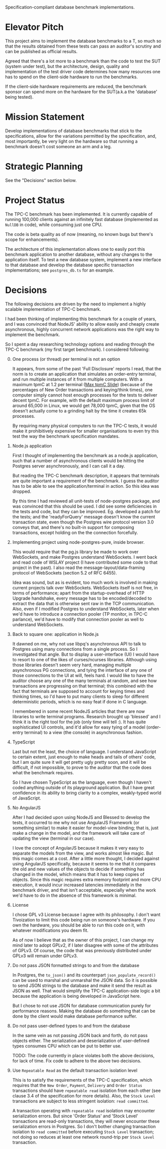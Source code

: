 Specification-compliant database benchmark implementations.

Elevator Pitch
==============

This project aims to implement the database benchmarks to a T, so much so that
the results obtained from these tests can pass an auditor's scrutiny and can be
published as official results.

Agreed that there's a lot more to a benchmark than the code to test the SUT
(system under test), but the architecture, design, quality and implementation of
the test driver code determines how many resources one has to spend on the
client-side hardware to run the benchmarks.

If the client-side hardware requirements are reduced, the benchmark sponsor
can spend more on the hardware for the SUT(a.k.a the 'database' being tested).

Mission Statement
=================

Develop implementations of database benchmarks that stick to the
specifications, allow for the variations permitted by the specification, and,
most importantly, be very light on the hardware so that running a benchmark
doesn't cost someone an arm and a leg.

Strategic Planning
==================

See the "Decisions" section below.

Project Status
==============

The TPC-C benchmark has been implemented. It is currently capable of running
100,000 clients against an infinitely fast database (implemented as `NullDB` in
code), while consuming just one CPU.

The code is beta quality as of now (meaning, no known bugs but there's scope for
enhancements).

The architecture of this implementation allows one to easily port this benchmark
application to another database, without any changes to the application itself.
To test a new database system, implement a new interface to that database
and develop the database specific transaction implementations; see `postgres_db.ts`
for an example.

Decisions
=========

The following decisions are driven by the need to implement a highly scalable
implementation of TPC-C benchmark.

I had been thinking of implementing this benchmark for a couple of years, and I
was convinced that NodeJS' ability to allow easily and cheaply create
asynchronous, highly concurrent network applications was the right way to
implement the benchmark.

So I spent a day researching technology options and reading through  the TPC-C
benchmark (my first target benchmark). I considered following:

0. One process (or thread) per terminal is not an option

	It appears, from some of the past 'Full Disclosure' reports I read, that the
norm is to create an application that simulates an order-entry terminal, and
run multiple instances of it from multiple computers. With a maximum tpmC at
1.2 per terminal ([Max tpmC Slide]) (because of the percentages of New Order
transactions and keying/think times), one computer simply cannot host enough
processes for the tests to deliver decent tpmC. For example, with the default maximum
process limit of around 65,000 in Linux, we would get 78,000 tpmC, given that the
OS doesn't actually come to a grinding halt by the time it creates 65k processes.

	By requiring many physical computers to run the TPC-C tests, it would make it
prohibitively expensive for smaller organisations to even try this test the way
the benchmark specification mandates.

[Max tpmC Slide]: http://www.tpc.org/information/sessions/sigmod/sld016.htm

1. Node.js application

	First I thought of implementing the benchmark as a node.js application, such
that a number of asynchronous clients would be hitting the Postgres server
asynchronously, and I can call it a day.

	But reading the TPC-C benchmark description, it appears that terminals are
quite important a requirement of the benchmark. I guess the auditor has to be
able to see the application/terminal in action. So this idea was dropped.

	By this time I had reviewed all unit-tests of node-postgres package, and was
convinced that this should be used. I did see some deficiencies in the tests and
code, but they can be improved. Eg. developed a patch for the tests; and the
'readyForQuery' message doesn't know the current transaction state, even though
the Postgres wire protocol version 3.0 conveys that, and there's no built-in
support for composing transactions, except holding on the the connection
forcefully.

2. Implementing project using node-postgres-pure, inside browser.

	This would require that the pg.js library be made to work over WebSockets,
and make Postgres understand WebSockets. I went back and read code of WSLAY
project (I have contributed some code to that project in the past). I also read
the message-layout/data-framing protocol of WebSockets (section 5.2 of RFC 6455).

	Idea was sound, but as is evident, too much work is involved in making
current projects talk over WebSockets. WebSockets itself is not free, in terms
of performance; apart from the startup-overhead of HTTP Upgrade handshake, every
message has to be encoded/decoded to extract the data that is otherwise sent raw
in the TCP communication. Also, even if I modified Postgres to understand
WebSockets, later when we'd have to introduce a connection pooler (TP monitor,
in TPC-C parlance), we'd have to modify that connection pooler as well to
understand WebSockets.

3. Back to square one: application in Node.js

	It dawned on me, why not use libpq's asynchronous API to talk to Postgres
using many connections from a single process. So I investigated that angle. But
to display a user-interface (UI) I would have to resort to one of the likes of
curses/ncurses libraries. Although using those libraries doesn't seem very hard,
managing multiple asynchronous PG connections, and tying the interface of any
one of those connections to the UI at will, feels hard. I would like to have the
auditor choose any one of the many terminals at random, and see how transactions
are progressing on that terminal; this combined with the fact that terminals are
supposed to account for keying times and thinking times, so I'd have to put many
clients to sleep for different deterministic periods, which is no easy feat if
done in C language.

	I remembered in some recent NodeJS articles that there are now libraries to
write terminal programs. Research brought up 'blessed' and I think it is the right
tool for the job (only time will tell :). It has quite sophisticated UI controls,
and it'd allow for easy tying of a model (order-entry terminal) to a view (the
console) in asynchronous fashion.

4. TypeScript

	Last but not the least, the choice of language. I understand JavaScript to
certain extent, just enough to make heads and tails of others' code, but I am
quite sure it will get pretty ugly pretty soon, and it will be difficult, if not
impossible, to prove to the auditor that the code does what the benchmark
requires.

	So I have chosen TypeScript as the language, even though I haven't coded
anything outside of its playground application. But I have great confidence in
its ability to bring clarity to a complex, weakly-typed world of JavaScript.

5. No AngularJS

	After I had decided upon using NodeJS and Blessed to develop the tests, it
occurred to me why not use AngularJS Framework (or something similar) to make it
easier for model-view binding; that is, just make a change in the model, and the
framework will take care of updating the view (terminal in our case).

	I love the concept of AngularJS because it makes it very easy to separate
the models from the view, and works almost like magic. But this magic comes at a
cost. After a little more thought, I decided against using AngularJS
specifically, because it seems to me that it compares the old and new values of
the objects to decide if something has changed in the model, which means that it
has to keep copies of objects. Since this magic requires extra memory footprint
and more CPU execution, it would incur increased latencies immediately in the
benchmark driver, and that isn't acceptable, especially when the work we'd have
to do in the absence of this framework is minimal.

6. License

	I chose GPL v3 License because I agree with its philosophy. I don't want
Tivoization to limit this code being run on someone's hardware. If you own the
hardware, you should be able to run this code on it, with whatever modifications
you deem fit.

	As of now I believe that as the owner of this project, I can change my mind
later to adopt GPLv2, if I later disagree with some of the attributes of GPLv3.
Of course, the code that was previously distributed under GPLv3 will remain
under GPLv3.

7. Do not pass JSON formatted strings to and from the database

	In Postgres, the `to_json()` and its counterpart `json_populate_record()` can
be used to marshal and unmarshal the JSON data. So it is possible to send JSON
strings to the database and make it send the result as JSON as well. That would
simplify the TPC-C application-side logic a bit because the application is being
developed in JavaScript here.

	But I chose to not use JSON for database communication purely for performance
reasons. Making the database do something that can be done by the client would
make database performance suffer.

8. Do not pass user-defined types to and from the database

	In the same vein as not passing JSON back and forth, do not pass objects
either. The serialization and deserialization of user-defined types consumes
CPU which can be put to better use.

	TODO: The code currently in place violates both the above decisions, for lack
of time. Fix code to adhere to the above two decisions.

9. Use `Repeatable Read` as the default transaction isolation level

	This is to satisfy the requirements of the TPC-C specification, which requires
that the `New Order`, `Payment`, `Delivery` and `Order Status` transactions
should have `repeatable read` isolation from each other (see clause 3.4 of the
specification for more details). Also, the `Stock Level` transactions are subject
to less stringent isolation: `read committed`.

	A transaction operating with `repeatable read` isolation may encounter
serialization errors. But since 'Order Status' and 'Stock Level' transactions are
read-only transactions, they will never encounter these serialization errors in
Postgres. So I don't bother changing transaction isolation to `read committed`
before executing `Stock Level` transaction; not doing so reduces at least one
network round-trip per `Stock Level` transaction.
